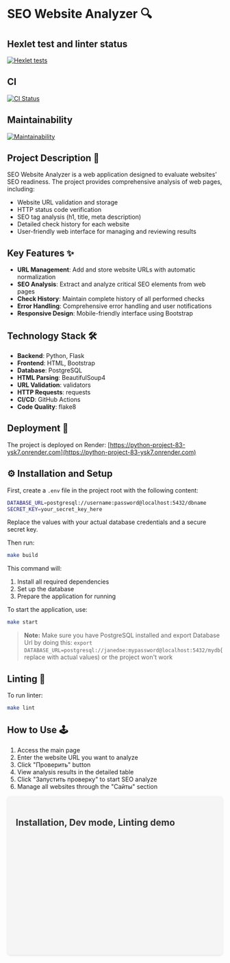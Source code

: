 # SEO Website Analyzer 🔍
## Hexlet test and linter status
[![Hexlet tests](https://github.com/Ilia-Ivankov/python-project-83/actions/workflows/hexlet-check.yml/badge.svg)](https://github.com/Ilia-Ivankov/python-project-83/actions)
## CI 
[![CI Status](https://github.com/Ilia-Ivankov/python-project-83/actions/workflows/ci.yml/badge.svg)](https://github.com/Ilia-Ivankov/python-project-83/actions/workflows/ci.yml)
## Maintainability
[![Maintainability](https://api.codeclimate.com/v1/badges/11fe059c586729107e2b/maintainability)](https://codeclimate.com/github/Ilia-Ivankov/python-project-83/maintainability)

## Project Description 📝

SEO Website Analyzer is a web application designed to evaluate websites' SEO readiness. The project provides comprehensive analysis of web pages, including:

- Website URL validation and storage
- HTTP status code verification
- SEO tag analysis (h1, title, meta description)
- Detailed check history for each website
- User-friendly web interface for managing and reviewing results

## Key Features ✨

- **URL Management**: Add and store website URLs with automatic normalization
- **SEO Analysis**: Extract and analyze critical SEO elements from web pages
- **Check History**: Maintain complete history of all performed checks
- **Error Handling**: Comprehensive error handling and user notifications
- **Responsive Design**: Mobile-friendly interface using Bootstrap

## Technology Stack 🛠️

- **Backend**: Python, Flask
- **Frontend**: HTML, Bootstrap
- **Database**: PostgreSQL
- **HTML Parsing**: BeautifulSoup4
- **URL Validation**: validators
- **HTTP Requests**: requests
- **CI/CD**: GitHub Actions
- **Code Quality**: flake8

## Deployment 🚀

The project is deployed on Render: [https://python-project-83-ysk7.onrender.com](https://python-project-83-ysk7.onrender.com)

## ⚙️ Installation and Setup

First, create a `.env` file in the project root with the following content:

```bash
DATABASE_URL=postgresql://username:password@localhost:5432/dbname
SECRET_KEY=your_secret_key_here
```

Replace the values with your actual database credentials and a secure secret key.

Then run:

```bash
make build
```

This command will:
1. Install all required dependencies
2. Set up the database
3. Prepare the application for running

To start the application, use:

```bash
make start
```

> **Note:** Make sure you have PostgreSQL installed and export Database Url by doing this: `export DATABASE_URL=postgresql://janedoe:mypassword@localhost:5432/mydb`(replace with actual values) or the project won't work

## Linting 🧹

To run linter:
```bash
make lint
```

## How to Use 🕹️

1. Access the main page
2. Enter the website URL you want to analyze
3. Click "Проверить" button
4. View analysis results in the detailed table
5. Click "Запустить проверку" to start SEO analyze 
6. Manage all websites through the "Сайты" section

<div style="background: #f5f5f5; padding: 20px; border-radius: 8px; box-shadow: 0 2px 4px rgba(0,0,0,0.1);">
  <h2 style="color: #333; margin-bottom: 15px; font-size: 1.5em;">Installation, Dev mode, Linting demo</h2>
  <div style="position: relative; padding-bottom: 56.25%; height: 0; overflow: hidden; border-radius: 4px;">
    <script src="https://asciinema.org/a/AdHrTnbkPX040D0vGrizyyiXd.js" id="asciicast-AdHrTnbkPX040D0vGrizyyiXd" async="true"></script>
</div>